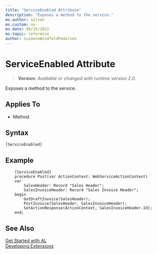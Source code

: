 ```yaml
---
title: "ServiceEnabled Attribute"
description: "Exposes a method to the service."
ms.author: solsen
ms.custom: na
ms.date: 06/15/2022
ms.topic: reference
author: SusanneWindfeldPedersen
---
```

[//]: # (START>DO_NOT_EDIT)
[//]: # (IMPORTANT:Do not edit any of the content between here and the END>DO_NOT_EDIT.)
[//]: # (Any modifications should be made in the .xml files in the ModernDev repo.)

# ServiceEnabled Attribute
> **Version**: _Available or changed with runtime version 2.0._

Exposes a method to the service.


## Applies To

- Method


## Syntax

```AL
[ServiceEnabled]
```

[//]: # (IMPORTANT: END>DO_NOT_EDIT)

## Example

```AL
    [ServiceEnabled]
    procedure Post(var ActionContext: WebServiceActionContext)
    var
        SalesHeader: Record "Sales Header";
        SalesInvoiceHeader: Record "Sales Invoice Header";
    begin
        GetDraftInvoice(SalesHeader);
        PostInvoice(SalesHeader, SalesInvoiceHeader);
        SetActionResponse(ActionContext, SalesInvoiceHeader.Id);
    end;
```

## See Also  
[Get Started with AL](../devenv-get-started.md)  
[Developing Extensions](../devenv-dev-overview.md)  